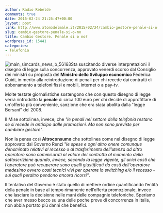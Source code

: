 ```yaml
---
author: Radio Rebelde
comments: true
date: 2015-02-24 21:26:47+00:00
layout: post
link: http://www.atomodelmale.it/2015/02/24/cambio-gestore-penale-si-o-no/
slug: cambio-gestore-penale-si-o-no
title: Cambio Gestore. Penale si o no?
wordpress_id: 15441
categories:
- Telefonia
---
```


![main_simcards_news_b_56163](http://www.atomodelmale.it/wp-content/uploads/2015/02/main_simcards_news_b_56163-300x154.jpg)Sta suscitando diverse interpretazioni il disegno di legge sulla concorrenza, approvato venerdì scorso dal Consiglio dei ministri su proposta del **Ministro dello Sviluppo economico** Federica Guidi, in merito alla reintroduzione di penali per chi recede dai contratti di abbonamento a telefoni fissi e mobili, internet o a pay-tv.

Molte testate giornalistiche sostengono che con questo disegno di legge verrà rintrodotto la **penale** di circa 100 euro per chi decide di approfittare di un'offerta più conveniente, sanzione che era stata abolita dalla "legge Bersani" del 2008.

Il Mise sottolinea, invece, che _"le penali nel settore della telefonia restano se si recede in anticipo dalle promozioni. Ma non sono previste per cambiare gestore"_.


Non la pensa così **Altroconsumo** che sottolinea come nel disegno di legge approvato dal Governo Renzi "_le spese e ogni altro onere comunque denominato relativi al recesso o al trasferimento dell’utenza ad altro operatore sono commisurati al valore del contratto al momento della sottoscrizione quando, invece, secondo la legge vigente, gli unici costi che l’operatore può recuperare sono quelli giustificati da costi dell’operatore medesimo ovvero costi tecnici vivi per operare lo switching e/o il recesso - sui quali peraltro pendono ancora ricorsi"_.

Il tentativo del Governo è stato quello di mettere ordine quantificando l’entità della penale in base al tempo rimanente nell’offerta promozionale, invece che lasciare la decisione nelle mani delle compagnie telefoniche. Speriamo che aver messo becco su una delle poche prove di concorrenza in Italia, non abbia portato più danni che benefici.

